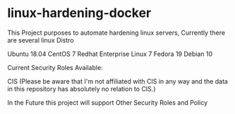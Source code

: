 # linux-hardening-docker
This Project purposes to automate hardening linux servers, Currently there are several linux Distro

Ubuntu 18.04
CentOS 7
Redhat Enterprise Linux 7
Fedora 19
Debian 10 

Current Security Roles Available:

CIS (Please be aware that I'm not affiliated with CIS in any way and the data in this repository has absolutely no relation to CIS.)

In the Future this project will support Other Security Roles and Policy
